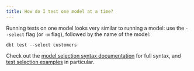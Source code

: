 ```yaml
---
title: How do I test one model at a time?
---
```


Running tests on one model looks very similar to running a model: use the `--select` flag (or `-m` flag), followed by the name of the model:
```
dbt test --select customers
```

Check out the [model selection syntax documentation](node-selection/syntax) for full syntax, and [test selection examples](test-selection-examples) in particular.
